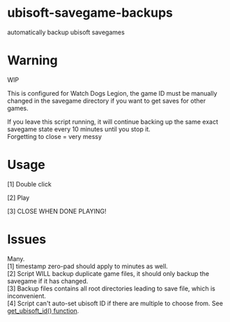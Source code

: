 # ubisoft-savegame-backups
automatically backup ubisoft savegames

# Warning
WIP

This is configured for Watch Dogs Legion, the game ID must be manually changed in the savegame directory if you want to get saves for other games.

If you leave this script running, it will continue backing up the same exact savegame state every 10 minutes until you stop it.\
Forgetting to close = very messy


# Usage

[1] Double click

[2] Play

[3] CLOSE WHEN DONE PLAYING!

# Issues
Many.\
[1] timestamp zero-pad should apply to minutes as well.\
[2] Script WILL backup duplicate game files, it should only backup the savegame if it has changed.\
[3] Backup files contains all root directories leading to save file, which is inconvenient.\
[4] Script can't auto-set ubisoft ID if there are multiple to choose from. See [get_ubisoft_id() function](https://github.com/Deconkle/ubisoft-savegame-backups/blob/main/main.py#L6-L13).

